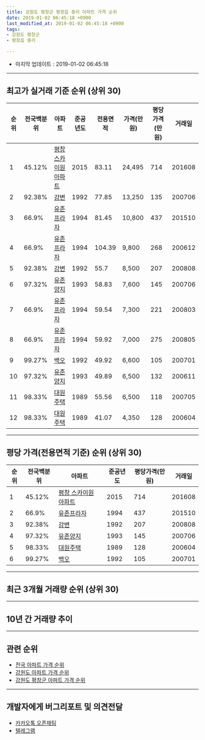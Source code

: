 ```yaml
---
title: 강원도 평창군 평창읍 중리 아파트 가격 순위
date: 2019-01-02 06:45:18 +0900
last_modified_at: 2019-01-02 06:45:18 +0900
tags:
- 강원도 평창군
- 평창읍 중리

---
```


* 마지막 업데이트 : 2019-01-02 06:45:18

---

## 최고가 실거래 기준 순위 (상위 30)


|순위|전국백분위|아파트|준공년도|전용면적|가격(만원)|평당가격(만원)|거래일|
|---|---|---|---|---|---|---|---|
|1|45.12%|[평창 스카이원 아파트](https://search.naver.com/search.naver?query=%EA%B0%95%EC%9B%90%EB%8F%84+%ED%8F%89%EC%B0%BD%EA%B5%B0+%ED%8F%89%EC%B0%BD%EC%9D%8D+%EC%A4%91%EB%A6%AC+%ED%8F%89%EC%B0%BD+%EC%8A%A4%EC%B9%B4%EC%9D%B4%EC%9B%90+%EC%95%84%ED%8C%8C%ED%8A%B8)|2015|83.11|24,495|714|201608|
|2|92.38%|[강변](https://search.naver.com/search.naver?query=%EA%B0%95%EC%9B%90%EB%8F%84+%ED%8F%89%EC%B0%BD%EA%B5%B0+%ED%8F%89%EC%B0%BD%EC%9D%8D+%EC%A4%91%EB%A6%AC+%EA%B0%95%EB%B3%80)|1992|77.85|13,250|135|200706|
|3|66.9%|[유존프라자](https://search.naver.com/search.naver?query=%EA%B0%95%EC%9B%90%EB%8F%84+%ED%8F%89%EC%B0%BD%EA%B5%B0+%ED%8F%89%EC%B0%BD%EC%9D%8D+%EC%A4%91%EB%A6%AC+%EC%9C%A0%EC%A1%B4%ED%94%84%EB%9D%BC%EC%9E%90)|1994|81.45|10,800|437|201510|
|4|66.9%|[유존프라자](https://search.naver.com/search.naver?query=%EA%B0%95%EC%9B%90%EB%8F%84+%ED%8F%89%EC%B0%BD%EA%B5%B0+%ED%8F%89%EC%B0%BD%EC%9D%8D+%EC%A4%91%EB%A6%AC+%EC%9C%A0%EC%A1%B4%ED%94%84%EB%9D%BC%EC%9E%90)|1994|104.39|9,800|268|200612|
|5|92.38%|[강변](https://search.naver.com/search.naver?query=%EA%B0%95%EC%9B%90%EB%8F%84+%ED%8F%89%EC%B0%BD%EA%B5%B0+%ED%8F%89%EC%B0%BD%EC%9D%8D+%EC%A4%91%EB%A6%AC+%EA%B0%95%EB%B3%80)|1992|55.7|8,500|207|200808|
|6|97.32%|[유존양지](https://search.naver.com/search.naver?query=%EA%B0%95%EC%9B%90%EB%8F%84+%ED%8F%89%EC%B0%BD%EA%B5%B0+%ED%8F%89%EC%B0%BD%EC%9D%8D+%EC%A4%91%EB%A6%AC+%EC%9C%A0%EC%A1%B4%EC%96%91%EC%A7%80)|1993|58.83|7,600|145|200706|
|7|66.9%|[유존프라자](https://search.naver.com/search.naver?query=%EA%B0%95%EC%9B%90%EB%8F%84+%ED%8F%89%EC%B0%BD%EA%B5%B0+%ED%8F%89%EC%B0%BD%EC%9D%8D+%EC%A4%91%EB%A6%AC+%EC%9C%A0%EC%A1%B4%ED%94%84%EB%9D%BC%EC%9E%90)|1994|59.54|7,300|221|200803|
|8|66.9%|[유존프라자](https://search.naver.com/search.naver?query=%EA%B0%95%EC%9B%90%EB%8F%84+%ED%8F%89%EC%B0%BD%EA%B5%B0+%ED%8F%89%EC%B0%BD%EC%9D%8D+%EC%A4%91%EB%A6%AC+%EC%9C%A0%EC%A1%B4%ED%94%84%EB%9D%BC%EC%9E%90)|1994|59.92|7,000|275|200805|
|9|99.27%|[백오](https://search.naver.com/search.naver?query=%EA%B0%95%EC%9B%90%EB%8F%84+%ED%8F%89%EC%B0%BD%EA%B5%B0+%ED%8F%89%EC%B0%BD%EC%9D%8D+%EC%A4%91%EB%A6%AC+%EB%B0%B1%EC%98%A4)|1992|49.92|6,600|105|200701|
|10|97.32%|[유존양지](https://search.naver.com/search.naver?query=%EA%B0%95%EC%9B%90%EB%8F%84+%ED%8F%89%EC%B0%BD%EA%B5%B0+%ED%8F%89%EC%B0%BD%EC%9D%8D+%EC%A4%91%EB%A6%AC+%EC%9C%A0%EC%A1%B4%EC%96%91%EC%A7%80)|1993|49.89|6,500|132|200611|
|11|98.33%|[대원주택](https://search.naver.com/search.naver?query=%EA%B0%95%EC%9B%90%EB%8F%84+%ED%8F%89%EC%B0%BD%EA%B5%B0+%ED%8F%89%EC%B0%BD%EC%9D%8D+%EC%A4%91%EB%A6%AC+%EB%8C%80%EC%9B%90%EC%A3%BC%ED%83%9D)|1989|55.56|6,500|118|200705|
|12|98.33%|[대원주택](https://search.naver.com/search.naver?query=%EA%B0%95%EC%9B%90%EB%8F%84+%ED%8F%89%EC%B0%BD%EA%B5%B0+%ED%8F%89%EC%B0%BD%EC%9D%8D+%EC%A4%91%EB%A6%AC+%EB%8C%80%EC%9B%90%EC%A3%BC%ED%83%9D)|1989|41.07|4,350|128|200604|


---

## 평당 가격(전용면적 기준) 순위 (상위 30)


|순위|전국백분위|아파트|준공년도|평당가격(만원)|거래일|
|---|---|---|---|---|---|
|1|45.12%|[평창 스카이원 아파트](https://search.naver.com/search.naver?query=%EA%B0%95%EC%9B%90%EB%8F%84+%ED%8F%89%EC%B0%BD%EA%B5%B0+%ED%8F%89%EC%B0%BD%EC%9D%8D+%EC%A4%91%EB%A6%AC+%ED%8F%89%EC%B0%BD+%EC%8A%A4%EC%B9%B4%EC%9D%B4%EC%9B%90+%EC%95%84%ED%8C%8C%ED%8A%B8)|2015|714|201608|
|2|66.9%|[유존프라자](https://search.naver.com/search.naver?query=%EA%B0%95%EC%9B%90%EB%8F%84+%ED%8F%89%EC%B0%BD%EA%B5%B0+%ED%8F%89%EC%B0%BD%EC%9D%8D+%EC%A4%91%EB%A6%AC+%EC%9C%A0%EC%A1%B4%ED%94%84%EB%9D%BC%EC%9E%90)|1994|437|201510|
|3|92.38%|[강변](https://search.naver.com/search.naver?query=%EA%B0%95%EC%9B%90%EB%8F%84+%ED%8F%89%EC%B0%BD%EA%B5%B0+%ED%8F%89%EC%B0%BD%EC%9D%8D+%EC%A4%91%EB%A6%AC+%EA%B0%95%EB%B3%80)|1992|207|200808|
|4|97.32%|[유존양지](https://search.naver.com/search.naver?query=%EA%B0%95%EC%9B%90%EB%8F%84+%ED%8F%89%EC%B0%BD%EA%B5%B0+%ED%8F%89%EC%B0%BD%EC%9D%8D+%EC%A4%91%EB%A6%AC+%EC%9C%A0%EC%A1%B4%EC%96%91%EC%A7%80)|1993|145|200706|
|5|98.33%|[대원주택](https://search.naver.com/search.naver?query=%EA%B0%95%EC%9B%90%EB%8F%84+%ED%8F%89%EC%B0%BD%EA%B5%B0+%ED%8F%89%EC%B0%BD%EC%9D%8D+%EC%A4%91%EB%A6%AC+%EB%8C%80%EC%9B%90%EC%A3%BC%ED%83%9D)|1989|128|200604|
|6|99.27%|[백오](https://search.naver.com/search.naver?query=%EA%B0%95%EC%9B%90%EB%8F%84+%ED%8F%89%EC%B0%BD%EA%B5%B0+%ED%8F%89%EC%B0%BD%EC%9D%8D+%EC%A4%91%EB%A6%AC+%EB%B0%B1%EC%98%A4)|1992|105|200701|


---

## 최근 3개월 거래량 순위 (상위 30)


<div style="width:100%;">
    <canvas id="deal_count_ranking" height="250"></canvas>
</div>


<script>
new Chart(document.getElementById("deal_count_ranking"), {
    type: 'horizontalBar',
    data: {
        labels: ['유존양지', '평창 스카이원 아파트'],
        datasets: [{
            label: '실거래 수',
            data: [1, 1],
            borderColor: "rgba(255, 0, 128, 1)",
            backgroundColor: "rgba(255, 0, 128, 0.5)",
            fill: false,
        }]
    },
    options: {
        responsive: true,
        title: {
            display: true,
            text: '최근 3개월 거래량 순위'
        },
        tooltips: {
            mode: 'index',
            intersect: false,
            callbacks: {
                title: function(tooltipItems, data) {
                    return "실거래 수:";
                },
                label: function(tooltipItem, data) {
                    return data.labels[tooltipItem.index] + ": " + tooltipItem.xLabel;
                }
            }
        },
        hover: {
            mode: 'nearest',
            intersect: true
        },
        scales: {
            xAxes: [{
                display: true,
                scaleLabel: {
                    display: true,
                    labelString: '실거래 수'
                },
                ticks: {
                    suggestedMin: 0,
                }
            }],
            yAxes: [{
                display: true,
                ticks: {
                    autoSkip: false,
                    callback: function(value, index, values) {
                        if (value.length > 15)
                            return value.substr(0, 13) + "...";
                        else
                            return value;
                    }
                },
                scaleLabel: {
                    display: false,
                }
            }]
        }
    }
});

</script>


---

## 10년 간 거래량 추이


<div style="width:100%;">
    <canvas id="deal_progress" height="250"></canvas>
</div>

<script>
new Chart(document.getElementById("deal_progress"), {
    type: 'line',
    data: {
        labels: ['200901','200902','200903','200904','200905','200906','200907','200908','200909','200910','200911','200912','201001','201002','201003','201004','201005','201006','201007','201008','201009','201010','201011','201012','201101','201102','201103','201104','201105','201106','201107','201108','201109','201110','201111','201112','201201','201202','201203','201204','201205','201206','201207','201208','201209','201210','201211','201212','201301','201302','201303','201304','201305','201306','201307','201308','201309','201310','201311','201312','201401','201402','201403','201404','201405','201406','201407','201408','201409','201410','201411','201412','201501','201502','201503','201504','201505','201506','201507','201508','201509','201510','201511','201512','201601','201602','201603','201604','201605','201606','201607','201608','201609','201610','201611','201612','201701','201702','201703','201704','201705','201706','201707','201708','201709','201710','201711','201712','201801','201802','201803','201804','201805','201806','201807','201808','201809','201810','201811','201812','201901'],
        datasets: [{
            label: '실거래 수',
            pointRadius: 1,
            data: [2, 2, 1, 0, 1, 2, 3, 1, 0, 1, 1, 2, 1, 1, 3, 0, 4, 1, 2, 3, 1, 1, 0, 1, 0, 4, 3, 0, 0, 3, 2, 2, 0, 3, 0, 2, 3, 1, 1, 0, 3, 4, 0, 1, 0, 0, 1, 0, 1, 0, 1, 0, 0, 2, 1, 1, 1, 0, 0, 7, 1, 2, 1, 2, 1, 4, 3, 1, 0, 1, 0, 0, 2, 0, 2, 1, 0, 1, 1, 0, 2, 2, 3, 1, 3, 2, 0, 2, 11, 9, 3, 1, 1, 4, 0, 0, 2, 2, 2, 1, 2, 1, 2, 2, 2, 3, 2, 3, 3, 2, 1, 3, 3, 4, 1, 2, 6, 3, 0, 2, 0],
            borderColor: "rgba(255, 201, 14, 1)",
            backgroundColor: "rgba(255, 201, 14, 0.5)",
            fill: true,
        }]
    },
    options: {
        responsive: true,
        title: {
            display: true,
            text: '10년간 거래량 추이'
        },
        tooltips: {
            mode: 'index',
            intersect: false,
        },
        hover: {
            mode: 'nearest',
            intersect: true
        },
        scales: {
            xAxes: [{
                display: true,
                scaleLabel: {
                    display: true,
                    labelString: '년/월'
                }
            }],
            yAxes: [{
                display: true,
                ticks: {
                    suggestedMin: 0,
                },
                scaleLabel: {
                    display: true,
                    labelString: '실거래 수'
                }
            }]
        }
    }
});

</script>


---

## 관련 순위

- [전국 아파트 가격 순위](https://inasie.github.io/apt-ranking/전국)
- [강원도 아파트 가격 순위](https://inasie.github.io/apt-ranking/강원도)
- [강원도 평창군 아파트 가격 순위](https://inasie.github.io/apt-ranking/강원도-평창군)


---

## 개발자에게 버그리포트 및 의견전달

- [카카오톡 오픈채팅](https://open.kakao.com/o/gLJUAP4)
- [텔레그램](https://t.me/inasie)

